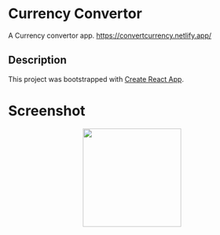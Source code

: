 # Currency Convertor

A Currency convertor app.
https://convertcurrency.netlify.app/

## Description

This project was bootstrapped with [Create React App](https://github.com/facebook/create-react-app).

# Screenshot
<p align="center">
  <img src="https://postimg.cc/Pp1YrvQb" width=200>
</p>


